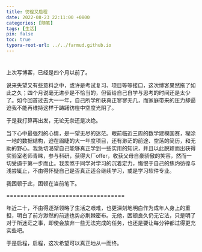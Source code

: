 ```yaml
---
title: 彷徨又启程
date: 2022-08-23 22:11:00 +0800
categories: [随笔]
tags: [生活]
pin: false
toc: true
typora-root-url: ../../farmud.github.io
---
```




#

上次写博客，已经是四个月以前了。

说来失望又有些意料之中，或许是考试复习、项目等等接口，这次博客果然拖了如此之久；四个月说毫无进步是不恰当的，但留给自己自学与思考的时间还是太少了。如今回首过去大一一年，自己所学所获真正寥寥无几，而家庭带来的压力却逼迫我不能再维持这样于踌躇彷徨中空度光阴了。

于是我打算再出发，无论无奈还是决绝。

当下心中最强烈的心情，是一望无尽的迷茫。眼前临近三周的数学建模国赛，糊涂一地的数据结构，迫在眉睫的大一年度项目，还有渺茫的前途、空荡的简历，和无助的野心。我急切渴望自己能够真正学到一些实用的知识，并且以此脱颖而出获得实验室老师青睐，参与科研，获得大厂offer，收获父母自豪骄傲的笑容，然而一切受遏于第一步而止。我羡煞于同学对学习的沉着定力，悔恨于自己的焦灼彷徨与浅尝辄止，不由得怀疑自己是否真正适合继续学习，或是学习软件专业。

我困顿于此，困顿在当前笔下。

==================================

年近二十，不由得逐渐领略了生活之艰难，也更深刻地明白作为成年人身上的重担，明白了前方渺然的前途也势必荆棘密布。无他，困顿良久仍无它法，只是明了对于所迷茫之事，即使会放弃一些无法完成的任务，也还是要让每分钟都过得更充实些吧。

于是启程，启程，这次希望可以真正地从一而终。
